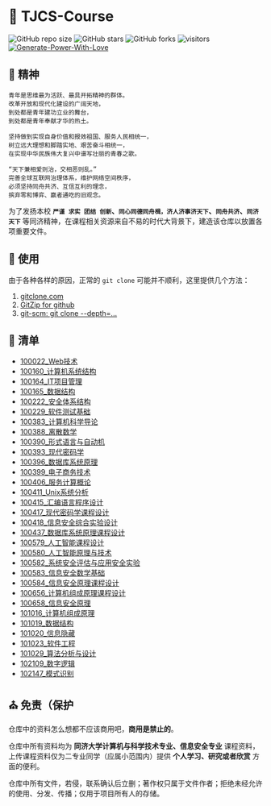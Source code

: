 # :tada: TJCS-Course

![GitHub repo size](https://img.shields.io/github/repo-size/TJ-CSCCG/TJCS-Course)  ![GitHub stars](https://img.shields.io/github/stars/TJ-CSCCG/TJCS-Course?color=yellow)  ![GitHub forks](https://img.shields.io/github/forks/TJ-CSCCG/TJCS-Course?color=green&label=Fork)  ![visitors](https://visitor-badge.glitch.me/badge?page_id=TJ-CSCCG.TJCS-Course)  [![Generate-Power-With-Love](https://img.shields.io/badge/Generate--Power--With-Love-red)](https://github.com/TJ-CSCCG/TJCS-Assignment)


## :ship: 精神

```Chinese
青年是思维最为活跃、最具开拓精神的群体。
改革开放和现代化建设的广阔天地，
到处都是青年建功立业的舞台，
到处都是青年奉献才华的热土。

坚持做到实现自身价值和报效祖国、服务人民相统一，
树立远大理想和脚踏实地、艰苦奋斗相统一，
在实现中华民族伟大复兴中谱写壮丽的青春之歌。

“天下兼相爱则治，交相恶则乱。”
完善全球互联网治理体系，维护网络空间秩序，
必须坚持同舟共济、互信互利的理念，
摈弃零和博弈、赢者通吃的旧观念。
```

为了发扬本校 **`严谨 求实 团结 创新`、`同心同德同舟楫，济人济事济天下`、`同舟共济`、`同济天下`** 等同济精神，在课程相关资源来自不易的时代大背景下，建造该仓库以放置各项重要文件。

## :gift: 使用

由于各种各样的原因，正常的 `git clone` 可能并不顺利，这里提供几个方法：

1. [gitclone.com](https://gitclone.com/)
2. [GitZip for github](https://chrome.google.com/webstore/detail/gitzip-for-github/ffabmkklhbepgcgfonabamgnfafbdlkn?hl=zh-CN)
3. [git-scm: git clone --depth=...](https://git-scm.com/docs/git-clone)

## :pencil: 清单

* [100022_Web技术](https://github.com/TJ-CSCCG/TJCS-Course/tree/master/100022_Web技术)
* [100160_计算机系统结构](https://github.com/TJ-CSCCG/TJCS-Course/tree/master/100160_计算机系统结构)
* [100164_IT项目管理](https://github.com/TJ-CSCCG/TJCS-Course/tree/master/100164_IT项目管理)
* [100165_数据结构](https://github.com/TJ-CSCCG/TJCS-Course/tree/master/100165_数据结构)
* [100222_安全体系结构](https://github.com/TJ-CSCCG/TJCS-Course/tree/master/100222_安全体系结构)
* [100229_软件测试基础](https://github.com/TJ-CSCCG/TJCS-Course/tree/master/100229_软件测试基础)
* [100383_计算机科学导论](https://github.com/TJ-CSCCG/TJCS-Course/tree/master/100383_计算机科学导论)
* [100388_离散数学](https://github.com/TJ-CSCCG/TJCS-Course/tree/master/100388_离散数学)
* [100390_形式语言与自动机](https://github.com/TJ-CSCCG/TJCS-Course/tree/master/100390_形式语言与自动机)
* [100393_现代密码学](https://github.com/TJ-CSCCG/TJCS-Course/tree/master/100393_现代密码学)
* [100396_数据库系统原理](https://github.com/TJ-CSCCG/TJCS-Course/tree/master/100396_数据库系统原理)
* [100399_电子商务技术](https://github.com/TJ-CSCCG/TJCS-Course/tree/master/100399_电子商务技术)
* [100406_服务计算概论](https://github.com/TJ-CSCCG/TJCS-Course/tree/master/100406_服务计算概论)
* [100411_Unix系统分析](https://github.com/TJ-CSCCG/TJCS-Course/tree/master/100411_Unix系统分析)
* [100415_汇编语言程序设计](https://github.com/TJ-CSCCG/TJCS-Course/tree/master/100415_汇编语言程序设计)
* [100417_现代密码学课程设计](https://github.com/TJ-CSCCG/TJCS-Course/tree/master/100417_现代密码学课程设计)
* [100418_信息安全综合实验设计](https://github.com/TJ-CSCCG/TJCS-Course/tree/master/100418_信息安全综合实验设计)
* [100437_数据库系统原理课程设计](https://github.com/TJ-CSCCG/TJCS-Course/tree/master/100437_数据库系统原理课程设计)
* [100579_人工智能课程设计](https://github.com/TJ-CSCCG/TJCS-Course/tree/master/100579_人工智能课程设计)
* [100580_人工智能原理与技术](https://github.com/TJ-CSCCG/TJCS-Course/tree/master/100580_人工智能原理与技术)
* [100582_系统安全评估与应用安全实验](https://github.com/TJ-CSCCG/TJCS-Course/tree/master/100582_系统安全评估与应用安全实验)
* [100583_信息安全数学基础](https://github.com/TJ-CSCCG/TJCS-Course/tree/master/100583_信息安全数学基础)
* [100584_信息安全原理课程设计](https://github.com/TJ-CSCCG/TJCS-Course/tree/master/100584_信息安全原理课程设计)
* [100656_计算机组成原理课程设计](https://github.com/TJ-CSCCG/TJCS-Course/tree/master/100656_计算机组成原理课程设计)
* [100658_信息安全原理](https://github.com/TJ-CSCCG/TJCS-Course/tree/master/100658_信息安全原理)
* [101016_计算机组成原理](https://github.com/TJ-CSCCG/TJCS-Course/tree/master/101016_计算机组成原理)
* [101019_数据结构](https://github.com/TJ-CSCCG/TJCS-Course/tree/master/101019_数据结构)
* [101020_信息隐藏](https://github.com/TJ-CSCCG/TJCS-Course/tree/master/101020_信息隐藏)
* [101023_软件工程](https://github.com/TJ-CSCCG/TJCS-Course/tree/master/101023_软件工程)
* [101029_算法分析与设计](https://github.com/TJ-CSCCG/TJCS-Course/tree/master/101029_算法分析与设计)
* [102109_数字逻辑](https://github.com/TJ-CSCCG/TJCS-Course/tree/master/102109_数字逻辑)
* [102147_模式识别](https://github.com/TJ-CSCCG/TJCS-Course/tree/master/102147_模式识别)

## :church: 免责（保护

仓库中的资料怎么想都不应该商用吧，**商用是禁止的**。

仓库中所有资料均为 **同济大学计算机与科学技术专业、信息安全专业** 课程资料，上传课程资料仅为二专业同学（应属小范围内）提供 **个人学习、研究或者欣赏** 方面的便利。

仓库中所有文件，若侵，联系确认后立删；著作权只属于文件作者；拒绝未经允许的使用、分发、传播；仅用于项目所有人的存储。
